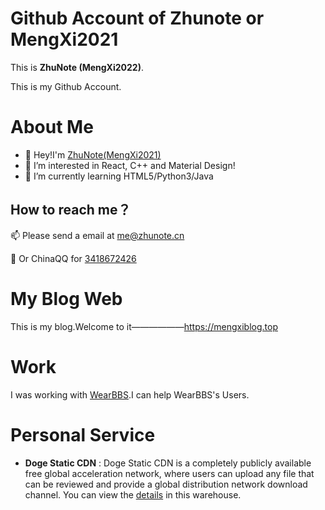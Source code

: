 # Github Account of Zhunote or MengXi2021

This is **ZhuNote (MengXi2022)**.

This is my Github Account.

# About Me

- 👋 Hey!I'm [ZhuNote(MengXi2021)](https://mengxiblog.top/ "Go to my blog (Chinese)~")
- 👀 I’m interested in React, C++ and Material Design!
- 🌱 I’m currently learning HTML5/Python3/Java

## How to reach me？

📫 Please send a email at <me@zhunote.cn>

🐧 Or ChinaQQ for [3418672426](http://wpa.qq.com/msgrd?v=3&uin=1570915261&site=qq&menu=yes "Add My QQ~")

# My Blog Web

This is my blog.Welcome to it——————<https://mengxiblog.top>

# Work

I was working with [WearBBS](https://wearbbs.cn "Go to the WearBBS Home").I can help WearBBS's Users.

# Personal Service

- **Doge Static CDN** : Doge Static CDN is a completely publicly available free global acceleration network, where users can upload any file that can be reviewed and provide a global distribution network download channel. You can view the [details](https://static.nextsay.cn) in this warehouse.
